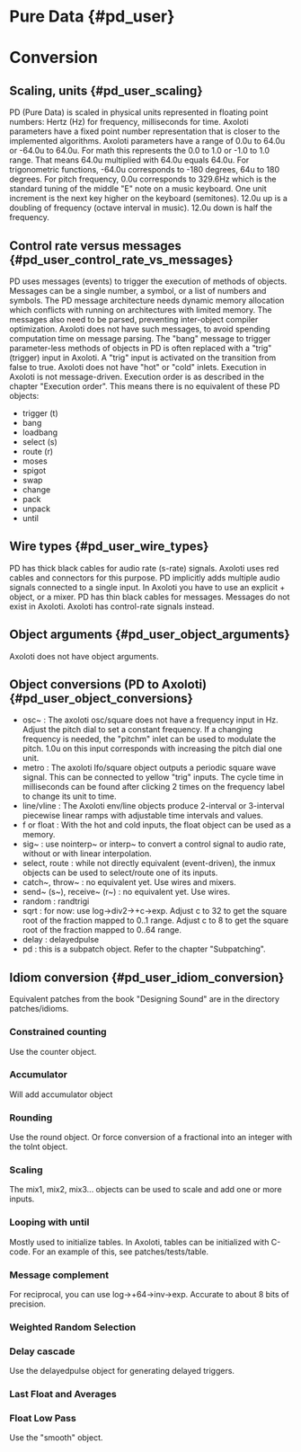 # Pure Data {#pd_user}

# Conversion

## Scaling, units {#pd_user_scaling}
PD (Pure Data) is scaled in physical units represented in floating point numbers: Hertz (Hz) for frequency, milliseconds for time. 
Axoloti parameters have a fixed point number representation that is closer to the implemented algorithms.
Axoloti parameters have a range of 0.0u to 64.0u or -64.0u to 64.0u. 
For math this represents the 0.0 to 1.0 or -1.0 to 1.0 range. That means 64.0u multiplied with 64.0u equals 64.0u.
For trigonometric functions, -64.0u corresponds to -180 degrees, 64u to 180 degrees.
For pitch frequency, 0.0u corresponds to 329.6Hz which is the standard tuning of the middle "E" note on a music keyboard. One unit increment is the next key higher on the keyboard (semitones).
12.0u up is a doubling of frequency (octave interval in music). 12.0u down is half the frequency.

## Control rate versus messages {#pd_user_control_rate_vs_messages}
PD uses messages (events) to trigger the execution of methods of objects. Messages can be a single number, a symbol, or a list of numbers and symbols.
The PD message architecture needs dynamic memory allocation which conflicts with running on architectures with limited memory.
The messages also need to be parsed, preventing inter-object compiler optimization.
Axoloti does not have such messages, to avoid spending computation time on message parsing. 
The "bang" message to trigger parameter-less methods of objects in PD is often replaced with a "trig" (trigger) input in Axoloti. A "trig" input is activated on the transition from false to true. 
Axoloti does not have "hot" or "cold" inlets. Execution in Axoloti is not message-driven. Execution order is as described in the chapter "Execution order".
This means there is no equivalent of these PD objects:
<ul>
	<li>trigger (t)
	<li>bang
	<li>loadbang
	<li>select (s)
	<li>route (r)
	<li>moses
	<li>spigot
	<li>swap
	<li>change
	<li>pack
	<li>unpack
	<li>until
</ul>

## Wire types {#pd_user_wire_types}
PD has thick black cables for audio rate (s-rate) signals. Axoloti uses red cables and connectors for this purpose.
PD implicitly adds multiple audio signals connected to a single input. In Axoloti you have to use an explicit + object, or a mixer.
PD has thin black cables for messages. Messages do not exist in Axoloti. Axoloti has control-rate signals instead.

## Object arguments {#pd_user_object_arguments}
Axoloti does not have object arguments.

## Object conversions (PD to Axoloti) {#pd_user_object_conversions}
<ul>
	<li>osc~ : The axoloti osc/square does not have a frequency input in Hz. Adjust the pitch dial to set a constant frequency. If a changing frequency is needed, the "pitchm" inlet can be used to modulate the pitch. 1.0u on this input corresponds with increasing the pitch dial one unit. 
	<li>metro : The axoloti lfo/square object outputs a periodic square wave signal. This can be connected to yellow "trig" inputs. The cycle time in milliseconds can be found after clicking 2 times on the frequency label to change its unit to time.
	<li>line/vline : The Axoloti env/line objects produce 2-interval or 3-interval piecewise linear ramps with adjustable time intervals and values.
	<li>f or float : With the hot and cold inputs, the float object can be used as a memory. 
	<li>sig~ : use nointerp~ or interp~ to convert a control signal to audio rate, without or with linear interpolation.
	<li>select, route : while not directly equivalent (event-driven), the inmux objects can be used to select/route one of its inputs. 
	<li>catch~, throw~ : no equivalent yet. Use wires and mixers.
	<li>send~ (s~), receive~ (r~) : no equivalent yet. Use wires.
	<li>random : randtrigi
	<li>sqrt : for now: use log->div2->+c->exp. Adjust c to 32 to get the square root of the fraction mapped to 0..1 range. Adjust c to 8 to get the square root of the fraction mapped to 0..64 range.
	<li>delay : delayedpulse
	<li>pd : this is a subpatch object. Refer to the chapter "Subpatching".
</ul>

## Idiom conversion {#pd_user_idiom_conversion}
Equivalent patches from the book "Designing Sound" are in the directory patches/idioms.

### Constrained counting 
Use the counter object.

### Accumulator
Will add accumulator object

### Rounding
Use the round object. Or force conversion of a fractional into an integer with the toInt object.

### Scaling
The mix1, mix2, mix3... objects can be used to scale and add one or more inputs. 

### Looping with until
Mostly used to initialize tables. In Axoloti, tables can be initialized with C-code. For an example of this, see patches/tests/table.

### Message complement
For reciprocal, you can use log->+64->inv->exp. Accurate to about 8 bits of precision.

### Weighted Random Selection

### Delay cascade
Use the delayedpulse object for generating delayed triggers.

### Last Float and Averages

### Float Low Pass
Use the "smooth" object.